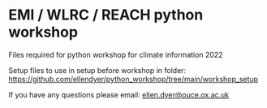 # EMI / WLRC / REACH python workshop

Files required for python workshop for climate information 2022

Setup files to use in setup before workshop in folder: https://github.com/ellendyer/python_workshop/tree/main/workshop_setup 

If you have any questions please email: ellen.dyer@ouce.ox.ac.uk
